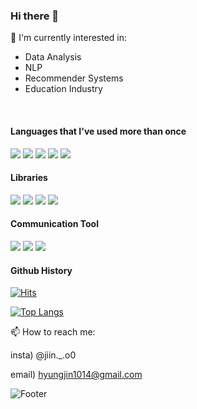 ### Hi there 👋

🌱 I'm currently interested in:
- Data Analysis
- NLP
- Recommender Systems
- Education Industry
 
<br>

#### **Languages that I've used more than once**

<img src="https://img.shields.io/badge/Python-3776AB?style=flat-square&logo=python&logoColor=white"/> <img src="https://img.shields.io/badge/HTML-E34F26?style=flat-square&logo=html5&logoColor=white"/> <img src="https://img.shields.io/badge/CSS-1572B6?style=flat-square&logo=css3&logoColor=white"/> <img src="https://img.shields.io/badge/mySQL-4479A1?style=flat-square&logo=MySQL&logoColor=white"/> <img src="https://img.shields.io/badge/SQLite-003B57?style=flat-square&logo=SQLite&logoColor=white"/>

#### Libraries
<img src="https://img.shields.io/badge/Pandas-150458?style=flat-square&logo=pandas&logoColor=white"/> <img src="https://img.shields.io/badge/Numpy-013243?style=flat-square&logo=numpy&logoColor=white"/> <img src="https://img.shields.io/badge/Tensorflow-FF6F00?style=flat-square&logo=tensorflow&logoColor=white"/> <img src="https://img.shields.io/badge/Plotly-3F4F75?style=flat-square&logo=plotly&logoColor=white"/> 

#### Communication Tool
<img src="https://img.shields.io/badge/Slack-4A154B?style=flat-square&logo=slack&logoColor=white"/> <img src="https://img.shields.io/badge/Notion-000000?style=flat-square&logo=notion&logoColor=white"/> <img src="https://img.shields.io/badge/Github-181717?style=flat-square&logo=github&logoColor=white"/>

#### Github History

[![Hits](https://hits.seeyoufarm.com/api/count/incr/badge.svg?url=https%3A%2F%2Fgithub.com%2Fjinyjib98%2Fjinyjib98%2F&count_bg=%2379C83D&title_bg=%23555555&icon=github.svg&icon_color=%23E7E7E7&title=Github&edge_flat=false)](https://hits.seeyoufarm.com)

[![Top Langs](https://github-readme-stats.vercel.app/api/top-langs/?username=jinyjib98&layout=compact)](https://github.com/jinyjib98/github-readme-stats)


📫 How to reach me:

insta) @jiin._.o0

email) hyungjin1014@gmail.com


![Footer](https://capsule-render.vercel.app/api?type=waving&color=auto&height=200&section=footer)

